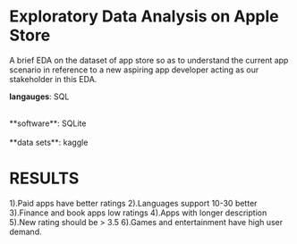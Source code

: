# Exploratory Data Analysis on Apple Store
A brief EDA on the dataset of app store so as to understand the current app scenario in reference to a new aspiring app developer acting as our stakeholder in this EDA.






**langauges**: SQL <br>



</br>
**software**: SQLite
<br>


</br>
**data sets**: kaggle


# RESULTS
1).Paid apps have better ratings
2).Languages support 10-30 better
3).Finance and book apps low ratings
4).Apps with longer description 
5).New rating should be > 3.5
6).Games and entertainment have high user demand.
